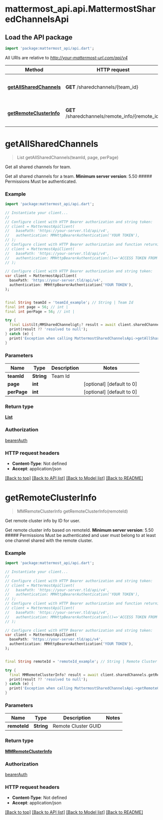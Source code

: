 # mattermost_api.api.MattermostSharedChannelsApi

## Load the API package
```dart
import 'package:mattermost_api/api.dart';
```

All URIs are relative to *http://your-mattermost-url.com/api/v4*

Method | HTTP request | Description
------------- | ------------- | -------------
[**getAllSharedChannels**](MattermostSharedChannelsApi.md#getallsharedchannels) | **GET** /sharedchannels/{team_id} | Get all shared channels for team.
[**getRemoteClusterInfo**](MattermostSharedChannelsApi.md#getremoteclusterinfo) | **GET** /sharedchannels/remote_info/{remote_id} | Get remote cluster info by ID for user.


# **getAllSharedChannels**
> List<MMSharedChannel> getAllSharedChannels(teamId, page, perPage)

Get all shared channels for team.

Get all shared channels for a team.  __Minimum server version__: 5.50  ##### Permissions Must be authenticated. 

### Example
```dart
import 'package:mattermost_api/api.dart';

// Instantiate your client...
//
// Configure client with HTTP Bearer authorization and string token:
// client = MattermostApiClient(
//   basePath: 'https://your-server.tld/api/v4',
//   authentication: MMHttpBearerAuthentication('YOUR TOKEN'),
// );
// Configure client with HTTP Bearer authorization and function returning a string:
// client = MattermostApiClient(
//   basePath: 'https://your-server.tld/api/v4',
//   authentication: MMHttpBearerAuthentication(()=>'ACCESS TOKEN FROM FUNCTION'),
// );

// Configure client with HTTP Bearer authorization and string token:
var client = MattermostApiClient(
  basePath: 'https://your-server.tld/api/v4',
  authentication: MMHttpBearerAuthentication('YOUR TOKEN'),
);


final String teamId = 'teamId_example'; // String | Team Id
final int page = 56; // int | 
final int perPage = 56; // int | 

try {
  final List&lt;MMSharedChannel&gt;? result = await client.sharedChannels.getAllSharedChannels(teamId, page, perPage); // await the Future<List&lt;MMSharedChannel&gt;?>
  print(result ?? 'resolved to null');
} catch (e) {
  print('Exception when calling MattermostSharedChannelsApi->getAllSharedChannels: $e\n');
}

```

### Parameters

Name | Type | Description  | Notes
------------- | ------------- | ------------- | -------------
 **teamId** | **String**| Team Id | 
 **page** | **int**|  | [optional] [default to 0]
 **perPage** | **int**|  | [optional] [default to 0]

### Return type

[**List<MMSharedChannel>**](MMSharedChannel.md)

### Authorization

[bearerAuth](../GENERATED_README.md#bearerAuth)

### HTTP request headers

 - **Content-Type**: Not defined
 - **Accept**: application/json

[[Back to top]](#) [[Back to API list]](../GENERATED_README.md#documentation-for-api-endpoints) [[Back to Model list]](../GENERATED_README.md#documentation-for-models) [[Back to README]](../GENERATED_README.md)

# **getRemoteClusterInfo**
> MMRemoteClusterInfo getRemoteClusterInfo(remoteId)

Get remote cluster info by ID for user.

Get remote cluster info based on remoteId.  __Minimum server version__: 5.50  ##### Permissions Must be authenticated and user must belong to at least one channel shared with the remote cluster. 

### Example
```dart
import 'package:mattermost_api/api.dart';

// Instantiate your client...
//
// Configure client with HTTP Bearer authorization and string token:
// client = MattermostApiClient(
//   basePath: 'https://your-server.tld/api/v4',
//   authentication: MMHttpBearerAuthentication('YOUR TOKEN'),
// );
// Configure client with HTTP Bearer authorization and function returning a string:
// client = MattermostApiClient(
//   basePath: 'https://your-server.tld/api/v4',
//   authentication: MMHttpBearerAuthentication(()=>'ACCESS TOKEN FROM FUNCTION'),
// );

// Configure client with HTTP Bearer authorization and string token:
var client = MattermostApiClient(
  basePath: 'https://your-server.tld/api/v4',
  authentication: MMHttpBearerAuthentication('YOUR TOKEN'),
);


final String remoteId = 'remoteId_example'; // String | Remote Cluster GUID

try {
  final MMRemoteClusterInfo? result = await client.sharedChannels.getRemoteClusterInfo(remoteId); // await the Future<MMRemoteClusterInfo?>
  print(result ?? 'resolved to null');
} catch (e) {
  print('Exception when calling MattermostSharedChannelsApi->getRemoteClusterInfo: $e\n');
}

```

### Parameters

Name | Type | Description  | Notes
------------- | ------------- | ------------- | -------------
 **remoteId** | **String**| Remote Cluster GUID | 

### Return type

[**MMRemoteClusterInfo**](MMRemoteClusterInfo.md)

### Authorization

[bearerAuth](../GENERATED_README.md#bearerAuth)

### HTTP request headers

 - **Content-Type**: Not defined
 - **Accept**: application/json

[[Back to top]](#) [[Back to API list]](../GENERATED_README.md#documentation-for-api-endpoints) [[Back to Model list]](../GENERATED_README.md#documentation-for-models) [[Back to README]](../GENERATED_README.md)


